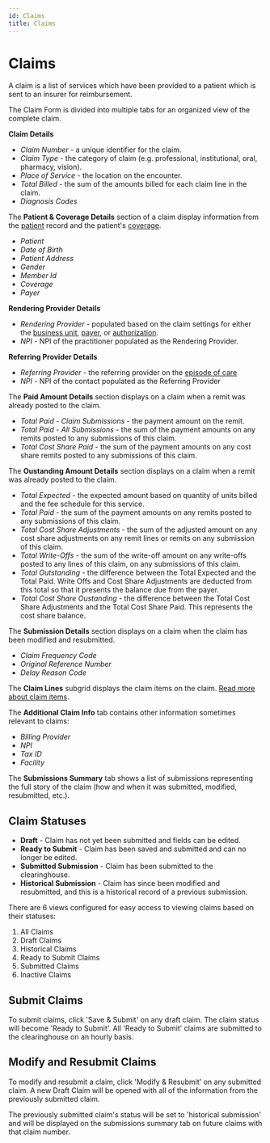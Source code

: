```yaml
---
id: Claims
title: Claims
---
```


# Claims

A claim is a list of services which have been provided to a patient which is sent to an insurer for reimbursement.

The Claim Form is divided into multiple tabs for an organized view of the complete claim.

**Claim Details** 
- *Claim Number* - a unique identifier for the claim.
- *Claim Type* - the category of claim (e.g. professional, institutional, oral, pharmacy, vision).
- *Place of Service* - the location on the encounter.
- *Total Billed* - the sum of the amounts billed for each claim line in the claim.
- *Diagnosis Codes*

The **Patient & Coverage Details** section of a claim display information from the [patient](../Patients/Overview.md) record and the patient's [coverage](../Patients/Coverages.md).
- *Patient*
- *Date of Birth*
- *Patient Address*
- *Gender*
- *Member Id*
- *Coverage*
- *Payer*

**Rendering Provider Details**
- *Rendering Provider* - populated based on the claim settings for either the [business unit](../AdminSetup/BusinessUnit.md/#claim-settings), [payer](../AdminSetup/Account.md/#claim-settings), or [authorization](../Patients/Authorization.md/#claim-settings). 
- *NPI* - NPI of the practitioner populated as the Rendering Provider.

**Referring Provider Details**
- *Referring Provider* - the referring provider on the [episode of care](../Patients/EpisodeOfCare.md)
- *NPI* - NPI of the contact populated as the Referring Provider

The **Paid Amount Details** section displays on a claim when a remit was already posted to the claim.
- *Total Paid - Claim Submissions* - the payment amount on the remit.
- *Total Paid - All Submissions* - the sum of the payment amounts on any remits posted to any submissions of this claim.
- *Total Cost Share Paid* - the sum of the payment amounts on any cost share remits posted to any submissions of this claim.

The **Oustanding Amount Details** section displays on a claim when a remit was already posted to the claim.
- *Total Expected* - the expected amount based on quantity of units billed and the fee schedule for this service.
- *Total Paid* - the sum of the payment amounts on any remits posted to any submissions of this claim.
- *Total Cost Share Adjustments* - the sum of the adjusted amount on any cost share adjustments on any remit lines or remits on any submission of this claim.
- *Total Write-Offs* - the sum of the write-off amount on any write-offs posted to any lines of this claim, on any submissions of this claim.
- *Total Outstanding* - the difference between the Total Expected and the Total Paid. Write Offs and Cost Share Adjustments are deducted from this total so that it presents the balance due from the payer.
- *Total Cost Share Oustanding* - the difference between the Total Cost Share Adjustments and the Total Cost Share Paid. This represents the cost share balance.

The **Submission Details** section displays on a claim when the claim has been modified and resubmitted.
- *Claim Frequency Code*
- *Original Reference Number* 
- *Delay Reason Code*

The **Claim Lines** subgrid displays the claim items on the claim. [Read more about claim items](../Billing/ClaimItems.md).

The **Additional Claim Info** tab contains other information sometimes relevant to claims:
- *Billing Provider*
- *NPI*
- *Tax ID*
- *Facility*

The **Submissions Summary** tab shows a list of submissions representing the full story of the claim (how and when it was submitted, modified, resubmitted, etc.).


## Claim Statuses

- **Draft** - Claim has not yet been submitted and fields can be edited.
- **Ready to Submit** - Claim has been saved and submitted and can no longer be edited.
- **Submitted Submission** - Claim has been submitted to the clearinghouse.
- **Historical Submission** - Claim has since been modified and resubmitted, and this is a historical record of a previous submission.

There are 6 views configured for easy access to viewing claims based on their statuses:
1. All Claims
2. Draft Claims
3. Historical Claims
4. Ready to Submit Claims
5. Submitted Claims
6. Inactive Claims

## Submit Claims

To submit claims, click 'Save & Submit' on any draft claim. The claim status will become 'Ready to Submit'. All 'Ready to Submit' claims are submitted to the clearinghouse on an hourly basis.

## Modify and Resubmit Claims

To modify and resubmit a claim, click 'Modify & Resubmit' on any submitted claim. A new Draft Claim will be opened with all of the information from the previously submitted claim. 

The previously submitted claim's status will be set to 'historical submission' and will be displayed on the submissions summary tab on future claims with that claim number.

